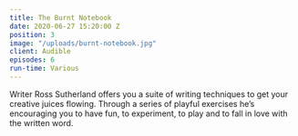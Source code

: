 ```yaml
---
title: The Burnt Notebook
date: 2020-06-27 15:20:00 Z
position: 3
image: "/uploads/burnt-notebook.jpg"
client: Audible
episodes: 6
run-time: Various
---
```


Writer Ross Sutherland offers you a suite of writing techniques to get your creative juices flowing. Through a series of playful exercises he’s encouraging you to have fun, to experiment, to play and to fall in love with the written word.